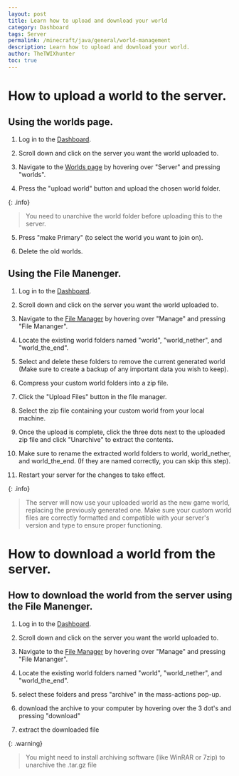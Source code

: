 ```yaml
---
layout: post
title: Learn how to upload and download your world
category: Dashboard
tags: Server
permalink: /minecraft/java/general/world-management
description: Learn how to upload and download your world.
author: TheTWIXhunter
toc: true
---
```


# How to upload a world to the server.

## Using the worlds page.

1. Log in to the [Dashboard](https://client.falixnodes.net/).

2. Scroll down and click on the server you want the world uploaded to.

3. Navigate to the [Worlds page](https://client.falixnodes.net/server/worlds) by hovering over "Server" and pressing "worlds".

4. Press the "upload world" button and upload the chosen world folder.

{: .info}

> You need to unarchive the world folder before uploading this to the server.

5. Press "make Primary" (to select the world you want to join on).

6. Delete the old worlds.


## Using the File Manenger.

1. Log in to the [Dashboard](https://client.falixnodes.net/).

2. Scroll down and click on the server you want the world uploaded to.

3. Navigate to the [File Manager](https://client.falixnodes.net/server/filemanager) by hovering over "Manage" and pressing "File Mananger".

4. Locate the existing world folders named "world", "world_nether", and "world_the_end".

5. Select and delete these folders to remove the current generated world (Make sure to create a backup of any important data you wish to keep).

6. Compress your custom world folders into a zip file.

7. Click the "Upload Files" button in the file manager.

8. Select the zip file containing your custom world from your local machine.

9. Once the upload is complete, click the three dots next to the uploaded zip file and click "Unarchive" to extract the contents.

10. Make sure to rename the extracted world folders to world, world_nether, and world_the_end. (If they are named correctly, you can skip this step).

11. Restart your server for the changes to take effect.

{: .info}
> The server will now use your uploaded world as the new game world, replacing the previously generated one. Make sure your custom world files are correctly formatted and compatible with your server's version and type to ensure proper functioning.





# How to download a world from the server.

## How to download the world from the server using the File Manenger.

1. Log in to the [Dashboard](https://client.falixnodes.net/).

2. Scroll down and click on the server you want the world uploaded to.

3. Navigate to the [File Manager](https://client.falixnodes.net/server/filemanager) by hovering over "Manage" and pressing "File Mananger".

4. Locate the existing world folders named "world", "world_nether", and "world_the_end".

5. select these folders and press "archive" in the mass-actions pop-up.

6. download the archive to your computer by hovering over the 3 dot's and pressing "download"

7. extract the downloaded file

{: .warning}
> You might need to install archiving software (like WinRAR or 7zip) to unarchive the .tar.gz file
